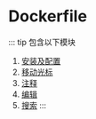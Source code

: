 # Dockerfile

::: tip 包含以下模块
1. [安装及配置](/tools/docker/install-setting.md)
2. [移动光标](/linux/vim/move.md)
3. [注释](/linux/vim/annotation.md)
4. [编辑](/linux/vim/edit.md)
5. [搜索](/linux/vim/search.md)
:::
